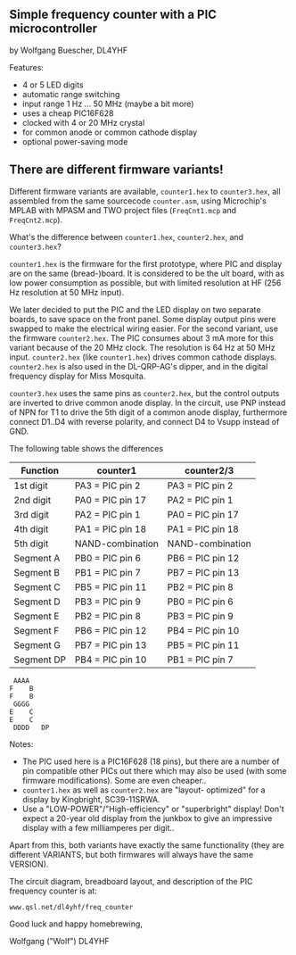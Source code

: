 Simple frequency counter with a PIC microcontroller
---------------------------------------------------

by Wolfgang Buescher, DL4YHF

Features:
 - 4 or 5 LED digits
 - automatic range switching
 - input range 1 Hz ... 50 MHz (maybe a bit more)
 - uses a cheap PIC16F628
 - clocked with 4 or 20 MHz crystal
 - for common anode or common cathode display
 - optional power-saving mode


There are different firmware variants!
----------------------------------------------

Different firmware variants are available,
`counter1.hex` to `counter3.hex`, all assembled
from the same sourcecode `counter.asm`,
using Microchip's MPLAB with MPASM and TWO
project files (`FreqCnt1.mcp` and `FreqCnt2.mcp`).

What's the difference between `counter1.hex`, `counter2.hex`,
and `counter3.hex`?

`counter1.hex` is the firmware for the first prototype,
where PIC and display are on the same (bread-)board.
It is considered to be the ult board, with as low
power consumption as possible, but with limited
resolution at HF (256 Hz resolution at 50 MHz input).

We later decided to put the PIC and the LED display
on two separate boards, to save space on the front
panel. Some display output pins were swapped to make
the electrical wiring easier. For the second variant,
use the firmware `counter2.hex`. The PIC consumes
about 3 mA more for this variant because of the
20 MHz clock. The resolution is 64 Hz at 50 MHz input.
`counter2.hex` (like `counter1.hex`) drives common cathode displays.
`counter2.hex` is also used in the DL-QRP-AG's dipper,
and in the digital frequency display for Miss Mosquita.

`counter3.hex` uses the same pins as `counter2.hex`, but the control
outputs are inverted to drive common anode display.
In the circuit, use PNP instead of NPN for T1 to drive
the 5th digit of a common anode display, furthermore
connect D1..D4 with reverse polarity, and connect D4
to Vsupp instead of GND.


The following table shows the differences


  Function   |    counter1      |    counter2/3
-------------|------------------|---------------------
  1st digit  | PA3 = PIC pin  2 | PA3 = PIC pin  2
  2nd digit  | PA0 = PIC pin 17 | PA2 = PIC pin  1
  3rd digit  | PA2 = PIC pin  1 | PA0 = PIC pin 17
  4th digit  | PA1 = PIC pin 18 | PA1 = PIC pin 18
  5th digit  | NAND-combination | NAND-combination
  Segment A  | PB0 = PIC pin  6 | PB6 = PIC pin 12
  Segment B  | PB1 = PIC pin  7 | PB7 = PIC pin 13
  Segment C  | PB5 = PIC pin 11 | PB2 = PIC pin  8
  Segment D  | PB3 = PIC pin  9 | PB0 = PIC pin  6
  Segment E  | PB2 = PIC pin  8 | PB3 = PIC pin  9
  Segment F  | PB6 = PIC pin 12 | PB4 = PIC pin 10
  Segment G  | PB7 = PIC pin 13 | PB5 = PIC pin 11
  Segment DP | PB4 = PIC pin 10 | PB1 = PIC pin  7

     AAAA
    F    B
    F    B
     GGGG
    E    C
    E    C
     DDDD   DP


Notes:
 - The PIC used here is a PIC16F628 (18 pins), but
   there are a number of pin compatible other PICs
   out there which may also be used (with some
   firmware modifications). Some are even cheaper..
 - `counter1.hex` as well as `counter2.hex` are "layout-
   optimized" for a display by Kingbright, SC39-11SRWA.
 - Use a "LOW-POWER"/"High-efficiency" or "superbright"
   display! Don't expect a 20-year old display from
   the junkbox to give an impressive display with
   a few milliamperes per digit..


Apart from this, both variants have exactly the same
functionality (they are different VARIANTS, but both
firmwares will always have the same VERSION).


The circuit diagram, breadboard layout,
and description of the PIC frequency counter is at:

    www.qsl.net/dl4yhf/freq_counter


Good luck and happy homebrewing,

  Wolfgang ("Wolf") DL4YHF
